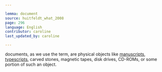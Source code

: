 ```yaml
---

lemma: document
source: huitfeldt_what_2008
page: 296
language: English
contributor: caroline
last_updated_by: caroline

---
```


documents, as we use the term, are physical objects like [manuscripts](manuscript.html), [typescripts](typescript.html), carved stones, magnetic tapes, disk drives, CD-ROMs, or some portion of such an object.
